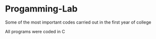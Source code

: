 # Progamming-Lab
Some of the most important codes carried out in the first year of college
<p>All programs were coded in C</p>
